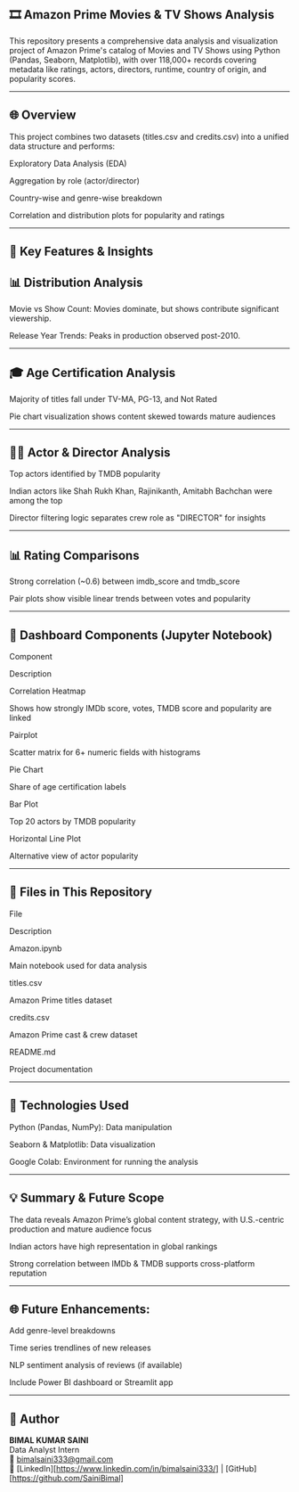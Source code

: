 ## 🎞️ Amazon Prime Movies & TV Shows Analysis

This repository presents a comprehensive data analysis and visualization project of Amazon Prime's catalog of Movies and TV Shows using Python (Pandas, Seaborn, Matplotlib), with over 118,000+ records covering metadata like ratings, actors, directors, runtime, country of origin, and popularity scores.

-------------------------------------------

## 🌐 Overview

This project combines two datasets (titles.csv and credits.csv) into a unified data structure and performs:

Exploratory Data Analysis (EDA)

Aggregation by role (actor/director)

Country-wise and genre-wise breakdown

Correlation and distribution plots for popularity and ratings

------------------------------------------

## 🔹 Key Features & Insights


## 📊 Distribution Analysis

Movie vs Show Count: Movies dominate, but shows contribute significant viewership.

Release Year Trends: Peaks in production observed post-2010.

--------------------------------------------

## 🎓 Age Certification Analysis

Majority of titles fall under TV-MA, PG-13, and Not Rated

Pie chart visualization shows content skewed towards mature audiences


--------------------------------------------

## 👨‍🎨 Actor & Director Analysis

Top actors identified by TMDB popularity

Indian actors like Shah Rukh Khan, Rajinikanth, Amitabh Bachchan were among the top

Director filtering logic separates crew role as "DIRECTOR" for insights

-------------------------------------

## 📊 Rating Comparisons

Strong correlation (~0.6) between imdb_score and tmdb_score

Pair plots show visible linear trends between votes and popularity


--------------------------------------


## 📝 Dashboard Components (Jupyter Notebook)

Component

Description

Correlation Heatmap

Shows how strongly IMDb score, votes, TMDB score and popularity are linked

Pairplot

Scatter matrix for 6+ numeric fields with histograms

Pie Chart

Share of age certification labels

Bar Plot

Top 20 actors by TMDB popularity

Horizontal Line Plot

Alternative view of actor popularity


--------------------------------


## 📂 Files in This Repository

File

Description

Amazon.ipynb

Main notebook used for data analysis

titles.csv

Amazon Prime titles dataset

credits.csv

Amazon Prime cast & crew dataset

README.md

Project documentation


----------------------------------------


## 🚀 Technologies Used

Python (Pandas, NumPy): Data manipulation

Seaborn & Matplotlib: Data visualization

Google Colab: Environment for running the analysis

----------------------------------

## 💡 Summary & Future Scope

The data reveals Amazon Prime’s global content strategy, with U.S.-centric production and mature audience focus

Indian actors have high representation in global rankings

Strong correlation between IMDb & TMDB supports cross-platform reputation

---------------------------------


## 🌐 Future Enhancements:

Add genre-level breakdowns

Time series trendlines of new releases

NLP sentiment analysis of reviews (if available)

Include Power BI dashboard or Streamlit app


----------------------


## 🙌 Author

**BIMAL KUMAR SAINI**              
Data Analyst Intern                      
📧 bimalsaini333@gmail.com              
🔗 [LinkedIn][https://www.linkedin.com/in/bimalsaini333/] | [GitHub][https://github.com/SainiBimal]
